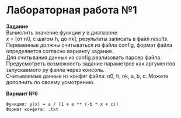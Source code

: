 # Лабораторная работа №1 #


**Задание** <br />
Вычислить значение функции *y* в диапазоне <br />
*x* = [от n0, с шагом h, до nk], результаты записать в файл _results_. 
Переменные должны считываться из файла config, формат файла определяется согласно варианту задания.<br />
Для считывания данных из config реализовать парсер файла.<br />
Предусмотреть возможность задание параметров 
как аргументов запускаемого py файла через консоль.<br />
Считываемые данные из конфиг файла: n0, h, nk, a, b, c. Можете дополнить по своему усмотрению.<br />

**Вариант №6**
```
Функция: y(x) = a / (1 + e ** (-b * x + c))
Формат конфига: .txt
```

 